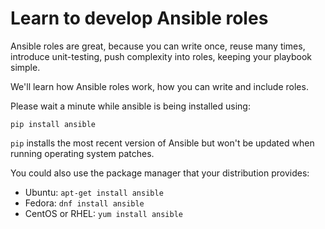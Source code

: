 # Learn to develop Ansible roles

Ansible roles are great, because you can write once, reuse many times, introduce unit-testing, push complexity into roles, keeping your playbook simple.

We'll learn how Ansible roles work, how you can write and include roles.

Please wait a minute while ansible is being installed using:

```
pip install ansible
```

`pip` installs the most recent version of Ansible but won't be updated when running operating system patches.

You could also use the package manager that your distribution provides:

- Ubuntu: `apt-get install ansible`
- Fedora: `dnf install ansible`
- CentOS or RHEL: `yum install ansible`
